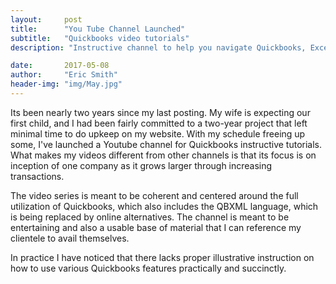 ```yaml
---
layout:     post
title:      "You Tube Channel Launched"
subtitle:   "Quickbooks video tutorials"
description: "Instructive channel to help you navigate Quickbooks, Excel, and creatively apply solutions to common every day problems."

date:       2017-05-08
author:     "Eric Smith"
header-img: "img/May.jpg"
---
```


Its been nearly two years since my last posting.  My wife is expecting our first child, and I had been fairly committed to a two-year project
that left minimal time to do upkeep on my website.  With my schedule freeing up some, I've launched a Youtube channel for Quickbooks 
instructive tutorials. What makes my videos different from other channels is that its focus is on inception of one company as it grows
larger through increasing transactions.
<p>
The video series is meant to be coherent and centered around the full utilization of Quickbooks, which also includes the QBXML language, 
which is being replaced by online alternatives.  The channel is meant to be entertaining and also a usable base of material that I can reference 
my clientele to avail themselves.
<p>
In practice I have noticed that there lacks proper illustrative instruction on how to use various Quickbooks features practically and succinctly.
